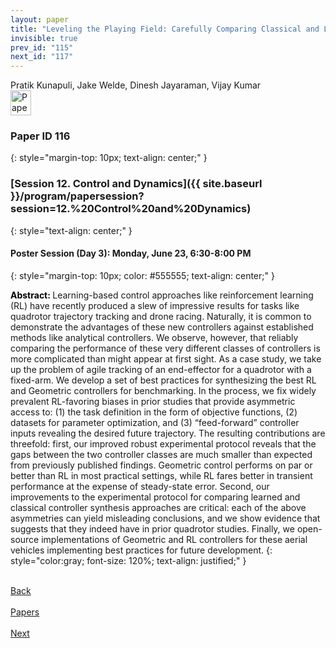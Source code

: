 ```yaml
---
layout: paper
title: "Leveling the Playing Field: Carefully Comparing Classical and Learned Controllers for Quadrotor Trajectory Tracking"
invisible: true
prev_id: "115"
next_id: "117"
---
```

<div class="paper-authors">
  <div class="paper-author-box">
    <div class="paper-author-name">Pratik Kunapuli, Jake Welde, Dinesh Jayaraman, Vijay Kumar</div>
    <div class="paper-author-uni"></div>
  </div>
</div>

<div class="paper-pdf">
  <div>
    <a href="https://www.roboticsproceedings.org/rss21/p116.pdf" title="Download PDF" target="_blank">
      <img src="{{ site.baseurl }}/images/paper_link_cardinal_red.png" alt="Paper PDF" width="33" height="40" />
    </a>
  </div>
</div>

### Paper ID 116
{: style="margin-top: 10px; text-align: center;" }

### [Session 12. Control and Dynamics]({{ site.baseurl }}/program/papersession?session=12.%20Control%20and%20Dynamics)
{: style="text-align: center;" }

#### Poster Session (Day 3): Monday, June 23, 6:30-8:00 PM
{: style="margin-top: 10px; color: #555555; text-align: center;" }

<b style="color: black;">Abstract: </b>Learning-based control approaches like reinforcement learning (RL) have recently produced a slew of impressive results for tasks like quadrotor trajectory tracking and drone racing. Naturally, it is common to demonstrate the advantages of these new controllers against established methods like analytical controllers. We observe, however, that reliably comparing the performance of these very different classes of controllers is more complicated than might appear at first sight. As a case study, we take up the problem of agile tracking of an end-effector for a quadrotor with a fixed-arm. We develop a set of best practices for synthesizing the best RL and Geometric controllers for benchmarking. In the process, we fix widely prevalent RL-favoring biases in prior studies that provide asymmetric access to: (1) the task definition in the form of objective functions, (2) datasets for parameter optimization, and (3) “feed-forward” controller inputs revealing the desired future trajectory. The resulting contributions are threefold: first, our improved robust experimental protocol reveals that the gaps between the two controller classes are much smaller than expected from previously published findings. Geometric control performs on par or better than RL in most practical settings, while RL fares better in transient performance at the expense of steady-state error. Second, our improvements to the experimental protocol for comparing learned and classical controller synthesis approaches are critical: each of the above asymmetries can yield misleading conclusions, and we show evidence that suggests that they indeed have in prior quadrotor studies. Finally, we open-source implementations of Geometric and RL controllers for these aerial vehicles implementing best practices for future development.
{: style="color:gray; font-size: 120%; text-align: justified;" }

<div class="paper-menu">
  <div class="paper-menu-inner">
    <a href="{{ site.baseurl }}/program/papers/115/" title="Previous Paper">
            <div class="paper-menu-icon">
                <i class="fa fa-chevron-left"></i><br>
                <span class="paper-menu-label">Back</span>
            </div>
        </a>
    <a href="{{ site.baseurl }}/program/papers" title="All Papers">
      <div class="paper-menu-icon">
        <i class="fa fa-list"></i><br>
        <span class="paper-menu-label">Papers</span>
      </div>
    </a>
    <a href="{{ site.baseurl }}/program/papers/117/" title="Next Paper">
            <div class="paper-menu-icon">
                <i class="fa fa-chevron-right"></i><br>
                <span class="paper-menu-label">Next</span>
            </div>
        </a>
  </div>
</div>
